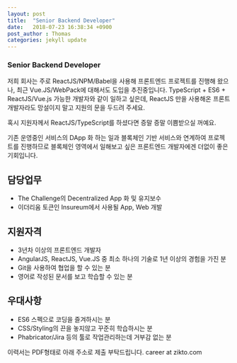 ```yaml
---
layout: post
title:  "Senior Backend Developer"
date:   2018-07-23 16:38:34 +0900
post_author : Thomas
categories: jekyll update
---
```

### Senior Backend Developer

저희 회사는 주로 ReactJS/NPM/Babel을 사용해 프론트엔드 프로젝트를 진행해 왔으나, 최근 Vue.JS/WebPack에 대해서도 도입을 추진중입니다. TypeScript + ES6 + ReactJS/Vue.js 가능한 개발자와 같이 일하고 싶은데, ReactJS 만을 사용해온 프론트개발자라도 망설이지 말고 지원의 문을 두드려 주세요.

혹시 지원자께서 ReactJS/TypeScript를 하셨다면 증말 증말 이쁨받으실 꺼예요.

기존 운영중인 서비스의 DApp 화 하는 일과 블록체인 기반 서비스와 연계하여 프로젝트를 진행하므로 블록체인 영역에서 일해보고 싶은 프론트엔드 개발자에겐 더없이 좋은 기회입니다.


## 담당업무
- The Challenge의 Decentralized App 화 및 유지보수
- 이더리움 토큰인 Insureum에서 사용될 App, Web 개발

## 지원자격
- 3년차 이상의 프론트엔드 개발자
- AngularJS, ReactJS, Vue.JS 중 최소 하나의 기술로 1년 이상의 경험을 가진 분
- Git을 사용하여 협업을 할 수 있는 분
- 영어로 작성된 문서를 보고 학습할 수 있는 분


## 우대사항
- ES6 스펙으로 코딩을 즐겨하시는 분
- CSS/Styling의 끈을 놓지않고 꾸준히 학습하시는 분
- Phabricator/Jira 등의 툴로 작업관리하는데 거부감 없는 분


이력서는 PDF형태로 아래 주소로 제출 부탁드립니다.
career at zikto.com